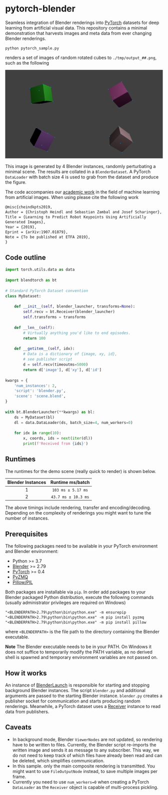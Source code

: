 # pytorch-blender

Seamless integration of Blender renderings into [PyTorch](http://pytorch.org) datasets for deep learning from artificial visual data. This repository contains a minimal demonstration that harvests images and meta data from ever changing Blender renderings.

```
python pytorch_sample.py
```
renders a set of images of random rotated cubes to `./tmp/output_##.png`, such as the following

![](etc/result.png)

This image is generated by 4 Blender instances, randomly perturbating a minimal scene. The results are collated in a `BlenderDataset`. A PyTorch `DataLoader` with batch size 4 is used to grab from the dataset and produce the figure.

The code accompanies our [academic work](https://arxiv.org/abs/1907.01879) in the field of machine learning from artificial images. When using please cite the following work
```
@misc{cheindkpts2019,
Author = {Christoph Heindl and Sebastian Zambal and Josef Scharinger},
Title = {Learning to Predict Robot Keypoints Using Artificially Generated Images},
Year = {2019},
Eprint = {arXiv:1907.01879},
Note = {To be published at ETFA 2019},
}
```

## Code outline
```Python
import torch.utils.data as data

import blendtorch as bt

# Standard PyTorch Dataset convention
class MyDataset:

    def __init__(self, blender_launcher, transforms=None):
        self.recv = bt.Receiver(blender_launcher)
        self.transforms = transforms

    def __len__(self):
        # Virtually anything you'd like to end episodes.
        return 100 

    def __getitem__(self, idx):        
        # Data is a dictionary of {image, xy, id}, 
        # see publisher script
        d = self.recv(timeoutms=5000)   
        return d['image'], d['xy'], d['id']

kwargs = {
    'num_instances': 2,
    'script': 'blender.py',
    'scene': 'scene.blend',
}

with bt.BlenderLauncher(**kwargs) as bl:        
    ds = MyDataset(bl)        
    dl = data.DataLoader(ds, batch_size=4, num_workers=0)

    for idx in range(10):
        x, coords, ids = next(iter(dl))
        print(f'Received from {ids}')
```

## Runtimes

The runtimes for the demo scene (really quick to render) is shown below.

| Blender Instances  | Runtime ms/batch  |
|:-:|:-:|
| 1  | `103 ms ± 5.17 ms`  |
| 2  | `43.7 ms ± 10.3 ms` |

The above timings include rendering, transfer and encoding/decoding. Depending on the complexity of renderings you might want to tune the number of instances.

## Prerequisites
The following packages need to be available in your PyTorch environment and Blender environment:
 - Python >= 3.7
 - [Blender](https://www.blender.org/) >= 2.79
 - [PyTorch](http://pytorch.org) >= 0.4
 - [PyZMQ](https://pyzmq.readthedocs.io/en/latest/)
 - [Pillow/PIL](https://pillow.readthedocs.io/en/stable/installation.html)

Both packages are installable via `pip`. In order add packages to your Blender packaged Python distribution, execute the following commands (usually administrator privileges are required on Windows)

```
"<BLENDERPATH>2.79\python\bin\python.exe" -m ensurepip
"<BLENDERPATH>2.79\python\bin\python.exe" -m pip install pyzmq
"<BLENDERPATH>2.79\python\bin\python.exe" -m pip install pillow
```
where `<BLENDERPATH>` is the file path to the directory containing the Blender executable.

**Note** The Blender executable needs to be in your PATH. On Windows it does not suffice to temporarily modify the PATH variable, as no derived shell is spawned and temporary environment variables are not passed on.

## How it works
An instance of [BlenderLaunch](blendtorch/launcher.py) is responsible for starting and stopping background Blender instances. The script `blender.py` and additional arguments are passed to the starting Blender instance. `blender.py` creates a publisher socket for communication and starts producing random renderings. Meanwhile, a PyTorch dataset uses a [Receiver](blendtorch/receiver.py) instance to read data from publishers.

## Caveats
- In background mode, Blender `ViewerNodes` are not updated, so rendering have to be written to files. Currently, the Blender script re-imports the written image and sends it as message to any subscriber. This way, we do not need to keep track of which files have already been read and can be deleted, which simplifies communication.
- In this sample. only the main composite rendering is transmitted. You might want to use `FileOutputNode` instead, to save multiple images per frame.
- Currently you need to use `num_workers=0` when creating a PyTorch `DataLoader` as the `Receiver` object is capable of multi-process pickling.

